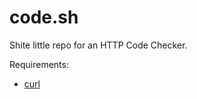 # code.sh

Shite little repo for an HTTP Code Checker.

Requirements: 
* [curl](https://linux.die.net/man/1/curl)
